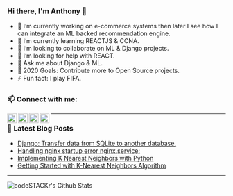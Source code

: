 ### Hi there, I'm Anthony  👋

- 🔭 I’m currently working on e-commerce systems then later I see how I can integrate an ML backed recommendation engine.
- 🌱 I’m currently learning REACTJS & CCNA.
- 👯 I’m looking to collaborate on ML & Django projects.
- 🤔 I’m looking for help with REACT.
- 💬 Ask me about Django & ML.
- 🥅 2020 Goals: Contribute more to Open Source projects.
- ⚡ Fun fact: I play FIFA. 
### 📫 Connect with me:  
[<img align="left" alt="antonnifo254 | Twitter" width="22px" src="https://cdn.jsdelivr.net/npm/simple-icons@v3/icons/twitter.svg" />](https://twitter.com/antonnifo254)
[<img align="left" alt="antonnifo | LinkedIn" width="22px" src="https://cdn.jsdelivr.net/npm/simple-icons@v3/icons/linkedin.svg" />](https://www.linkedin.com/in/anthony-mwangi/)
[<img align="left" alt="antonnifo | Instagram" width="22px" src="https://cdn.jsdelivr.net/npm/simple-icons@v3/icons/instagram.svg" />](https://www.instagram.com/antonnifo/)[<img align="left" alt="codeSTACKr | YouTube" width="22px" src="https://cdn.jsdelivr.net/npm/simple-icons@v3/icons/youtube.svg" />](https://www.youtube.com/channel/UCB19UqFgdqAK3JpG19I7_TQ)  

---

### 📕 Latest Blog Posts
<!-- BLOG-POST-LIST:START -->
- [Django: Transfer data from SQLite to another database.](https://medium.com/@kenyattaanthony88/django-transfer-data-from-sqlite-to-another-database-edab51d79dfc?source=rss-b54eead2c4ab------2)
- [Handling nginx startup error nginx.service:](https://medium.com/@kenyattaanthony88/handling-nginx-startup-error-nginx-service-6310042efa98?source=rss-b54eead2c4ab------2)
- [Implementing K Nearest Neighbors with Python](https://medium.com/datadriveninvestor/implementing-k-nearest-neighbors-with-python-1c0b7cdf85f2?source=rss-b54eead2c4ab------2)
- [Getting Started with K-Nearest Neighbors Algorithm](https://medium.com/datadriveninvestor/getting-started-with-k-nearest-neighbors-algorithm-77e4936a120?source=rss-b54eead2c4ab------2)
<!-- BLOG-POST-LIST:END -->  

---
<img align="left" alt="codeSTACKr's Github Stats" src="https://github-readme-stats.vercel.app/api?username=antonnifo&show_icons=true&hide_border=true&count_private=true&theme=great-gatsby" />
